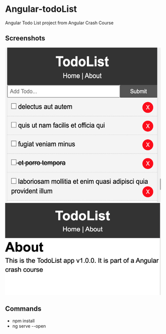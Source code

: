 # Angular-todoList
Angular Todo List project from Angular Crash Course


## Screenshots

<img src="images/img1.png" height=500px/>
<br>
<img src="images/img2.png" />


## Commands

- npm install
- ng serve --open
